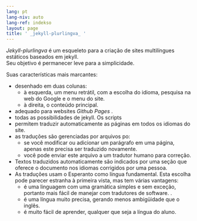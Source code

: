 ```yaml
---
lang: pt
lang-niv: auto
lang-ref: indekso
layout: page
title: ' _jekyll-plurlingva_ '
---
```


 _Jekyll-plurlingva_ é um esqueleto para a criação de sites multilíngues estáticos baseados em jekyll.  
Seu objetivo é permanecer leve para a simplicidade.

Suas características mais marcantes:
 * desenhado em duas colunas:
   * à esquerda, um menu retrátil, com a escolha do idioma, pesquisa na web do Google e o menu do site.
   * à direita, o conteúdo principal.
 * adequado para websites _Github Pages_ .
 * todas as possibilidades de jekyll. Os scripts
 * permitem traduzir automaticamente as páginas em todos os idiomas do site.
 * as traduções são gerenciadas por arquivos po:
   * se você modificar ou adicionar um parágrafo em uma página, apenas este precisa ser traduzido novamente.
   * você pode enviar este arquivo a um tradutor humano para correção.
 * Textos traduzidos automaticamente são indicados por uma seção que oferece o documento nos idiomas corrigidos por uma pessoa.
 * As traduções usam o Esperanto como língua fundamental. Esta escolha pode parecer estranha à primeira vista, mas tem várias vantagens:
   * é uma linguagem com uma gramática simples e sem exceção, portanto mais fácil de manejar com tradutores de software. .
   * é uma língua muito precisa, gerando menos ambigüidade que o inglês.
   * é muito fácil de aprender, qualquer que seja a língua do aluno.


